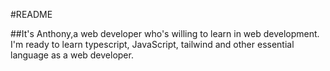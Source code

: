 #README

##It's Anthony,a web developer who's willing to learn in web development. I'm ready to learn typescript, JavaScript, tailwind and other essential language as a web developer.
